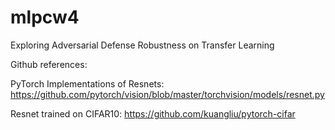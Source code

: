 # mlpcw4
Exploring Adversarial Defense Robustness on Transfer Learning


Github references:

PyTorch Implementations of Resnets: https://github.com/pytorch/vision/blob/master/torchvision/models/resnet.py

Resnet trained on CIFAR10: https://github.com/kuangliu/pytorch-cifar
